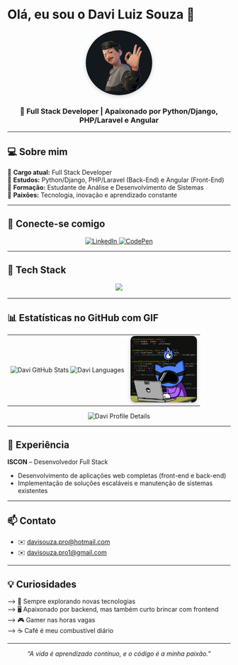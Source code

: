 # Olá, eu sou o Davi Luiz Souza 👋
<div align="center">
  <img src="./avatar_davi.jpeg" 
       alt="Avatar do Davi" 
       width="150" 
       style="border-radius:50%; box-shadow:0 2px 10px rgba(0,0,0,.2);" />
  <h3>🐍 Full Stack Developer | Apaixonado por Python/Django, PHP/Laravel e Angular</h3>
</div>

---

## 💻 Sobre mim
 🔹 **Cargo atual:** Full Stack Developer  
 🔹 **Estudos:** Python/Django, PHP/Laravel (Back-End) e Angular (Front-End)  
 🔹 **Formação:** Estudante de Análise e Desenvolvimento de Sistemas  
 🔹 **Paixões:** Tecnologia, inovação e aprendizado constante  

---

## 🔗 Conecte-se comigo
<p align="center">
  <a href="https://www.linkedin.com/in/davisouza99">
    <img src="https://img.shields.io/badge/LinkedIn-0077B5?style=for-the-badge&logo=linkedin&logoColor=white" alt="LinkedIn">
  </a>
  <a href="http://codepen.io/Davidbill_">
    <img src="https://img.shields.io/badge/Codepen-000000?style=for-the-badge&logo=codepen&logoColor=white" alt="CodePen">
  </a>
</p>

---

## 🧰 Tech Stack
<div align="center">
  <img src="https://skillicons.dev/icons?i=python,django,php,laravel,javascript,react,html,css,git,github,mysql,postgresql,vscode" />
</div>

---

## 📊 Estatísticas no GitHub com GIF
<div align="center">
  <table>
    <tr>
      <td>
        <img src="https://github-readme-stats.vercel.app/api?username=davimj99&show_icons=true&theme=dark" alt="Davi GitHub Stats" />
        <img src="https://github-readme-stats.vercel.app/api/top-langs/?username=davimj99&hide_progress=true&theme=dark" alt="Davi Languages" />
      </td>
      <td>
        <img src="./git.gif" alt="Git GIF" width="150" style="border-radius:10px; box-shadow:0 2px 10px rgba(0,0,0,.2);" />
      </td>
    </tr>
  </table>
</div>

<div align="center">
  <img src="https://github-profile-summary-cards.vercel.app/api/cards/profile-details?username=davimj99&theme=github_dark" alt="Davi Profile Details" />
</div>

---

## 🏢 Experiência
**ISCON** – Desenvolvedor Full Stack  

- Desenvolvimento de aplicações web completas (front-end e back-end)  
- Implementação de soluções escaláveis e manutenção de sistemas existentes  

---

## 📫 Contato
- ✉️ [davisouza.pro@hotmail.com](mailto:davisouza.pro@hotmail.com)  
- ✉️ [davisouza.pro1@gmail.com](mailto:davisouza.pro1@gmail.com)  

---

## 💡 Curiosidades
--> 🚀 Sempre explorando novas tecnologias  
--> 🖥️ Apaixonado por backend, mas também curto brincar com frontend  
--> 🎮 Gamer nas horas vagas  
--> ☕ Café é meu combustível diário  

---

<div align="center">
  <em>“A vida é aprendizado contínuo, e o código é a minha paixão.”</em>
</div>

